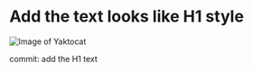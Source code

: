 # Add the text looks like H1 style

![Image of Yaktocat](https://octodex.github.com/images/yaktocat.png)



































commit: add the H1 text
